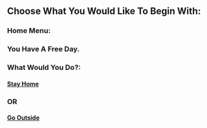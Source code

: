 ## Choose What You Would Like To Begin With:
### Home Menu:

### You Have A Free Day.
### What Would You Do?:
#### [Stay Home](stayhome.md)
### OR
#### [Go Outside](gooutside.md)
